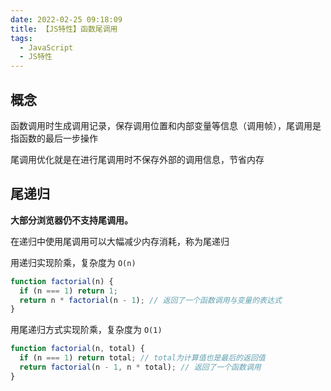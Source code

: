 ```yaml
---
date: 2022-02-25 09:18:09
title: 【JS特性】函数尾调用
tags:
  - JavaScript
  - JS特性
---
```


## 概念

函数调用时生成调用记录，保存调用位置和内部变量等信息（调用帧），尾调用是指函数的最后一步操作

尾调用优化就是在进行尾调用时不保存外部的调用信息，节省内存

## 尾递归

**大部分浏览器仍不支持尾调用。**

在递归中使用尾调用可以大幅减少内存消耗，称为尾递归

用递归实现阶乘，复杂度为 `O(n)`

```js
function factorial(n) {
  if (n === 1) return 1;
  return n * factorial(n - 1); // 返回了一个函数调用与变量的表达式
}
```

用尾递归方式实现阶乘，复杂度为 `O(1)`

```js
function factorial(n, total) {
  if (n === 1) return total; // total为计算值也是最后的返回值
  return factorial(n - 1, n * total); // 返回了一个函数调用
}
```

